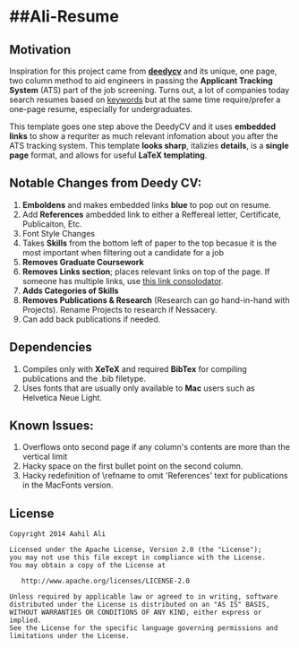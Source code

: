 ##Ali-Resume
=========================

## Motivation

Inspiration for this project came from [**deedycv**](https://github.com/deedy/Deedy-Resume) and its unique, one page, two column method to aid engineers in passing the **Applicant Tracking System** (ATS) part of the job screening. Turns out, a lot of companies today search resumes based on [keywords](http://www.businessinsider.com/most-big-companies-have-a-tracking-system-that-scans-your-resume-for-keywords-2012-1) but at the same time require/prefer a one-page resume, especially for undergraduates. 

This template goes one step above the DeedyCV and it uses **embedded links** to show a requriter as much relevant infomation about you after the ATS tracking system. This template **looks sharp**, italizies **details**, is a **single page** format, and allows for useful **LaTeX templating**.

## Notable Changes from Deedy CV:
 1. **Emboldens** and makes embedded links **blue** to pop out on resume.
 2. Add **References** ambedded link to either a Reffereal letter, Certificate, Publicaiton, Etc. 
 3. Font Style Changes
 4. Takes **Skills** from the bottom left of paper to the top becasue it is the most important when filtering out a candidate for a job
 5. **Removes Graduate Coursework**
 6. **Removes Links section**; places relevant links on top of the page. If someone has multiple links, use [this link consolodator](https://lnk.bio/).
 7. **Adds Categories of Skills**
 8. **Removes Publications & Research** (Research can go hand-in-hand with Projects). Rename Projects to research if Nessacery.
 9. Can add back publications if needed.

## Dependencies

1. Compiles only with **XeTeX** and required **BibTex** for compiling publications and the .bib filetype.
2. Uses fonts that are usually only available to **Mac** users such as Helvetica Neue Light.


## Known Issues:
1. Overflows onto second page if any column's contents are more than the vertical limit
2. Hacky space on the first bullet point on the second column.
3. Hacky redefinition of \refname to omit 'References' text for publications in the MacFonts version.

## License
    Copyright 2014 Aahil Ali

    Licensed under the Apache License, Version 2.0 (the "License");
    you may not use this file except in compliance with the License.
    You may obtain a copy of the License at

       http://www.apache.org/licenses/LICENSE-2.0

    Unless required by applicable law or agreed to in writing, software
    distributed under the License is distributed on an "AS IS" BASIS,
    WITHOUT WARRANTIES OR CONDITIONS OF ANY KIND, either express or implied.
    See the License for the specific language governing permissions and
    limitations under the License.

